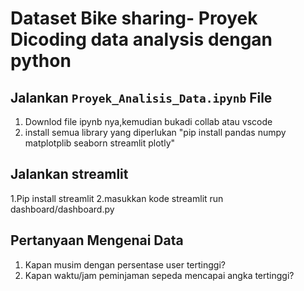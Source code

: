 # Dataset Bike sharing- Proyek Dicoding data analysis dengan python

## Jalankan `Proyek_Analisis_Data.ipynb` File

1. Downlod file ipynb nya,kemudian bukadi collab atau vscode
2. install semua library yang diperlukan "pip install pandas numpy matplotplib seaborn streamlit plotly"

## Jalankan streamlit

1.Pip install streamlit
2.masukkan kode streamlit run dashboard/dashboard.py

## Pertanyaan Mengenai Data

1. Kapan musim dengan persentase user tertinggi?
2. Kapan waktu/jam peminjaman sepeda mencapai angka tertinggi?
